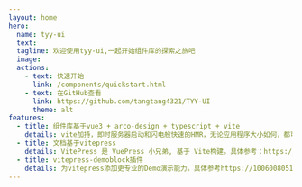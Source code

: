```yaml
---
layout: home
hero:
  name: tyy-ui
  text:
  tagline: 欢迎使用tyy-ui,一起开始组件库的探索之旅吧
  image:
  actions:
    - text: 快速开始
      link: /components/quickstart.html
    - text: 在GitHub查看
      link: https://github.com/tangtang4321/TYY-UI
      theme: alt
features:
  - title: 组件库基于vue3 + arco-design + typescript + vite
    details: vite加持，即时服务器启动和闪电般快速的HMR，无论应用程序大小如何，都可以保持快速
  - title: 文档基于vitepress
    details: VitePress 是 VuePress 小兄弟, 基于 Vite构建。具体参考：https://vitejs.cn/vitepress/
  - title: vitepress-demoblock插件
    details: 为vitepress添加更专业的Demo演示能力。具体参考https://1006008051.github.io/vitepress-demoblock/
---
```

